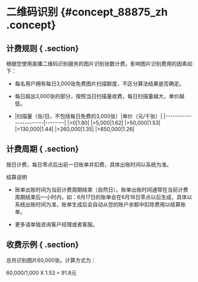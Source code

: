 # 二维码识别 {#concept_88875_zh .concept}

## 计费规则 { .section}

根据您使用直播二维码识别服务的图片识别张数计费。影响图片识别费用的因素如下：

-   每名用户拥有每日3,000张免费图片扫描额度，不区分算法结果是否确定。

-   每日超出3,000张的部分，按照当日扫描量收费，每日扫描量越大，单价越低。

-   |扫描量（张/日，不包括每日免费的3,000张）|单价（元/千张）|
|-----------------------|--------|
|\>0|1.80|
|\>5,000|1.62|
|\>50,000|1.53|
|\>130,000|1.44|
|\>260,000|1.35|
|\>850,000|1.26|


## 计费周期 { .section}

按日计费，每日零点后出前一日账单并扣费，具体出账时间以系统为准。

结算说明

-   账单出账时间为当前计费周期结束（自然日）。账单出账时间通常在当前计费周期结束后一小时内，如：6月17日的账单会在6月18日零点以后生成，具体以系统出账时间为准，账单生成后会自动从您的账户余额中扣除费用以结算账单。

-   更多请单独咨询客户经理或者客服。


## 收费示例 { .section}

总共识别图片60,000张。计算方式为：

60,000/1,000 X 1.53 = 91.8元


